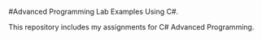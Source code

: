 #Advanced Programming Lab Examples Using C#.

This repository includes my assignments for C# Advanced Programming.
